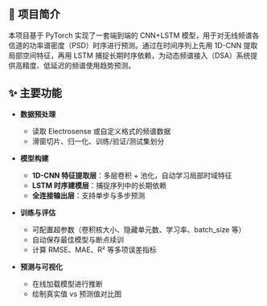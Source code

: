 ## 🚀 项目简介

本项目基于 PyTorch 实现了一套端到端的 CNN+LSTM 模型，用于对无线频谱各信道的功率谱密度（PSD）时序进行预测。通过在时间序列上先用 1D-CNN 提取局部空间特征，再用 LSTM 捕捉长期时序依赖，为动态频谱接入（DSA）系统提供高精度、低延迟的频谱使用趋势预测。

## ✨ 主要功能

- **数据预处理**  
  - 读取 Electrosense 或自定义格式的频谱数据  
  - 滑窗切片、归一化、训练/验证/测试集划分  

- **模型构建**  
  - **1D-CNN 特征提取层**：多层卷积 + 池化，自动学习局部时域特征  
  - **LSTM 时序建模层**：捕捉序列中的长期依赖  
  - **全连接输出层**：支持单步与多步预测  

- **训练与评估**  
  - 可配置超参数（卷积核大小、隐藏单元数、学习率、batch_size 等）  
  - 自动保存最佳模型与断点续训  
  - 计算 RMSE、MAE、R² 等多项误差指标  

- **预测与可视化**  
  - 在线加载模型进行推断  
  - 绘制真实值 vs 预测值对比图  
